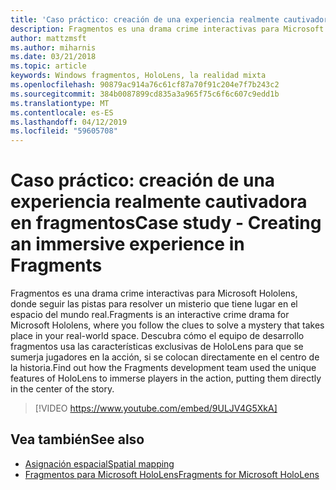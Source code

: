 ```yaml
---
title: 'Caso práctico: creación de una experiencia realmente cautivadora en fragmentos'
description: Fragmentos es una drama crime interactivas para Microsoft Hololens, donde seguir las pistas para resolver un misterio que tiene lugar en el espacio del mundo real.
author: mattzmsft
ms.author: miharnis
ms.date: 03/21/2018
ms.topic: article
keywords: Windows fragmentos, HoloLens, la realidad mixta
ms.openlocfilehash: 90879ac914a76c61cf87a70f91c204e7f7b243c2
ms.sourcegitcommit: 384b0087899cd835a3a965f75c6f6c607c9edd1b
ms.translationtype: MT
ms.contentlocale: es-ES
ms.lasthandoff: 04/12/2019
ms.locfileid: "59605708"
---
```

# <a name="case-study---creating-an-immersive-experience-in-fragments"></a><span data-ttu-id="0f0df-104">Caso práctico: creación de una experiencia realmente cautivadora en fragmentos</span><span class="sxs-lookup"><span data-stu-id="0f0df-104">Case study - Creating an immersive experience in Fragments</span></span>

<span data-ttu-id="0f0df-105">Fragmentos es una drama crime interactivas para Microsoft Hololens, donde seguir las pistas para resolver un misterio que tiene lugar en el espacio del mundo real.</span><span class="sxs-lookup"><span data-stu-id="0f0df-105">Fragments is an interactive crime drama for Microsoft Hololens, where you follow the clues to solve a mystery that takes place in your real-world space.</span></span> <span data-ttu-id="0f0df-106">Descubra cómo el equipo de desarrollo fragmentos usa las características exclusivas de HoloLens para que se sumerja jugadores en la acción, si se colocan directamente en el centro de la historia.</span><span class="sxs-lookup"><span data-stu-id="0f0df-106">Find out how the Fragments development team used the unique features of HoloLens to immerse players in the action, putting them directly in the center of the story.</span></span>



>[!VIDEO https://www.youtube.com/embed/9ULJV4G5XkA]

## <a name="see-also"></a><span data-ttu-id="0f0df-107">Vea también</span><span class="sxs-lookup"><span data-stu-id="0f0df-107">See also</span></span>
* [<span data-ttu-id="0f0df-108">Asignación espacial</span><span class="sxs-lookup"><span data-stu-id="0f0df-108">Spatial mapping</span></span>](spatial-mapping.md)
* [<span data-ttu-id="0f0df-109">Fragmentos para Microsoft HoloLens</span><span class="sxs-lookup"><span data-stu-id="0f0df-109">Fragments for Microsoft HoloLens</span></span>](https://www.microsoft.com/p/fragments/9nblggh5ggm8)
